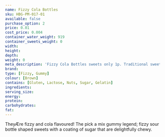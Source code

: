 ```yaml
---
name: Fizzy Cola Bottles
sku: HBG-PM-017-01
available: false
purchase_option: 2
price: 0.01
cost_price: 0.004
container_water_weight: 919
container_sweets_weight: 0
width: 
height: 
depth: 
weight: 0
meta_description: 'Fizzy Cola Bottles sweets only 1p. Traditional sweets and more at Humbugs Confectionery Store. Specialists in satisfying your sweet tooth!'
brand: 
type: [Fizzy, Gummy]
colour: [Brown]
contains: [Gluten, Lactose, Nuts, Sugar, Gelatin]
ingredients: 
serving_size: 
energy: 
protein: 
carbohydrates: 
fat: 
---
```

TheyÆre fizzy and cola flavoured! The pick a mix gummy legend; fizzy sour bottle shaped sweets with a coating of sugar that are delightfully chewy.